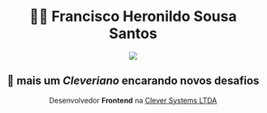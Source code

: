<div align="center">

# 👨‍💻 Francisco Heronildo Sousa Santos 

<img src="https://user-images.githubusercontent.com/108284665/181011919-275f6e2b-f538-4286-807f-01b1ac3ca481.png">

## 👋 mais um _Cleveriano_ encarando novos desafios

Desenvolvedor **Frontend** na [Clever Systems LTDA](https://cleversystems.com.br/)

</div>
